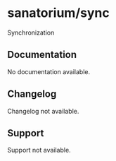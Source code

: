 # sanatorium/sync

Synchronization

## Documentation

No documentation available.

## Changelog

Changelog not available.

## Support

Support not available.